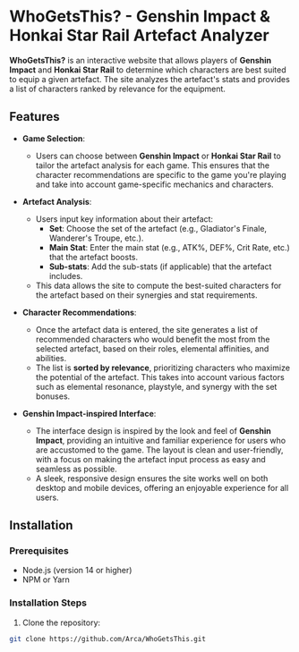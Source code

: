 # WhoGetsThis? - Genshin Impact & Honkai Star Rail Artefact Analyzer

**WhoGetsThis?** is an interactive website that allows players of **Genshin Impact** and **Honkai Star Rail** to determine which characters are best suited to equip a given artefact. The site analyzes the artefact's stats and provides a list of characters ranked by relevance for the equipment.

## Features

- **Game Selection**: 
  - Users can choose between **Genshin Impact** or **Honkai Star Rail** to tailor the artefact analysis for each game. This ensures that the character recommendations are specific to the game you're playing and take into account game-specific mechanics and characters.
  
- **Artefact Analysis**: 
  - Users input key information about their artefact: 
    - **Set**: Choose the set of the artefact (e.g., Gladiator's Finale, Wanderer's Troupe, etc.).
    - **Main Stat**: Enter the main stat (e.g., ATK%, DEF%, Crit Rate, etc.) that the artefact boosts.
    - **Sub-stats**: Add the sub-stats (if applicable) that the artefact includes.
  - This data allows the site to compute the best-suited characters for the artefact based on their synergies and stat requirements.

- **Character Recommendations**: 
  - Once the artefact data is entered, the site generates a list of recommended characters who would benefit the most from the selected artefact, based on their roles, elemental affinities, and abilities.
  - The list is **sorted by relevance**, prioritizing characters who maximize the potential of the artefact. This takes into account various factors such as elemental resonance, playstyle, and synergy with the set bonuses.

- **Genshin Impact-inspired Interface**:
  - The interface design is inspired by the look and feel of **Genshin Impact**, providing an intuitive and familiar experience for users who are accustomed to the game. The layout is clean and user-friendly, with a focus on making the artefact input process as easy and seamless as possible.
  - A sleek, responsive design ensures the site works well on both desktop and mobile devices, offering an enjoyable experience for all users.

## Installation

### Prerequisites

- Node.js (version 14 or higher)
- NPM or Yarn

### Installation Steps

1. Clone the repository:

```bash
git clone https://github.com/Arca/WhoGetsThis.git

